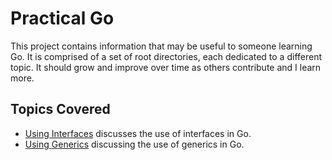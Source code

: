 # Practical Go

This project contains information that may be useful to someone learning Go. It is comprised of a set of root directories, each dedicated to a different topic. It should grow and improve over time as others contribute and I learn more.

## Topics Covered

- [Using Interfaces][] discusses the use of interfaces in Go.
- [Using Generics][] discussing the use of generics in Go.

[using interfaces]: ./using-interfaces/README.md
[using generics]: ./using-generics/README.md
